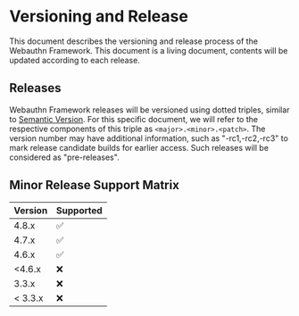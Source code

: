 # Versioning and Release

This document describes the versioning and release process of the Webauthn Framework.
This document is a living document, contents will be updated according to each release.

## Releases

Webauthn Framework releases will be versioned using dotted triples, similar to [Semantic Version](http://semver.org/).
For this specific document, we will refer to the respective components of this triple as `<major>.<minor>.<patch>`.
The version number may have additional information, such as "-rc1,-rc2,-rc3" to mark release candidate builds for earlier access.
Such releases will be considered as "pre-releases".

## Minor Release Support Matrix

| Version | Supported          |
|---------|--------------------|
| 4.8.x   | :white_check_mark: |
| 4.7.x   | :white_check_mark: |
| 4.6.x   | :white_check_mark: |
| <4.6.x  | :x:                |
| 3.3.x   | :x:                |
| < 3.3.x | :x:                |
